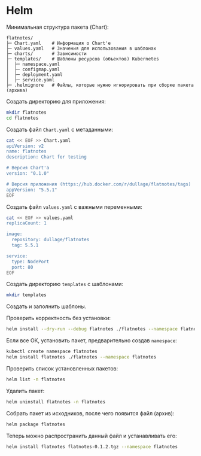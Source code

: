 # Helm

Минимальная структура пакета (Chart):

```null
flatnotes/
├─ Chart.yaml    # Информация о Chart'е
├─ values.yaml   # Значения для использования в шаблонах
├─ charts/       # Зависимости
├─ templates/    # Шаблоны ресурсов (объектов) Kubernetes
│  ├─ namespace.yaml
│  ├─ configmap.yaml
│  ├─ deployment.yaml
│  ├─ service.yaml
├─ .helmignore   # Файлы, которые нужно игнорировать при сборке пакета (архива) 
```

Создать директорию для приложения:

```bash
mkdir flatnotes
cd flatnotes
```

Создать файл `Chart.yaml` с метаданными:

```bash
cat << EOF >> Chart.yaml
apiVersion: v2
name: flatnotes
description: Chart for testing

# Версия Chart'a
version: "0.1.0"

# Версия приложения (https://hub.docker.com/r/dullage/flatnotes/tags)
appVersion: "5.5.1"
EOF
```

Создать файл `values.yaml` с важными переменными:

```bash
cat << EOF >> values.yaml
replicaCount: 1

image:
  repository: dullage/flatnotes
  tag: 5.5.1

service:
  type: NodePort
  port: 80
EOF
```

Создать директорию `templates` с шаблонами:

```bash
mkdir templates
```

Создать и заполнить шаблоны.

Проверить корректность без установки:

```bash
helm install --dry-run --debug flatnotes ./flatnotes --namespace flatnotes
```

Если все ОК, установить пакет, предварительно создав `namespace`:

```bash
kubectl create namespace flatnotes
helm install flatnotes ./flatnotes --namespace flatnotes
```

Проверить список установленных пакетов:

```bash
helm list -n flatnotes
```

Удалить пакет:

```bash
helm uninstall flatnotes -n flatnotes
```

Собрать пакет из исходников, после чего появится файл (архив):

```bash
helm package flatnotes
```

Теперь можно распространить данный файл и устанавливать его:

```bash
helm install flatnotes flatnotes-0.1.2.tgz --namespace flatnotes
```
